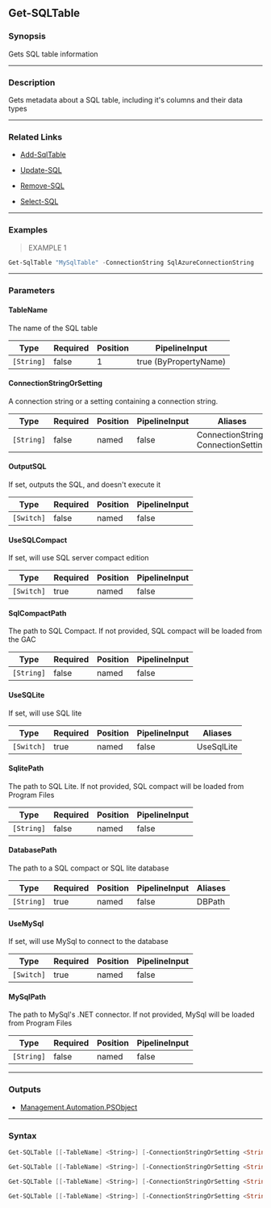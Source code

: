 Get-SQLTable
------------

### Synopsis
Gets SQL table information

---

### Description

Gets metadata about a SQL table, including it's columns and their data types

---

### Related Links
* [Add-SqlTable](Add-SqlTable)

* [Update-SQL](Update-SQL)

* [Remove-SQL](Remove-SQL)

* [Select-SQL](Select-SQL)

---

### Examples
> EXAMPLE 1

```PowerShell
Get-SqlTable "MySqlTable" -ConnectionString SqlAzureConnectionString
```

---

### Parameters
#### **TableName**
The name of the SQL table

|Type      |Required|Position|PipelineInput        |
|----------|--------|--------|---------------------|
|`[String]`|false   |1       |true (ByPropertyName)|

#### **ConnectionStringOrSetting**
A connection string or a setting containing a connection string.

|Type      |Required|Position|PipelineInput|Aliases                               |
|----------|--------|--------|-------------|--------------------------------------|
|`[String]`|false   |named   |false        |ConnectionString<br/>ConnectionSetting|

#### **OutputSQL**
If set, outputs the SQL, and doesn't execute it

|Type      |Required|Position|PipelineInput|
|----------|--------|--------|-------------|
|`[Switch]`|false   |named   |false        |

#### **UseSQLCompact**
If set, will use SQL server compact edition

|Type      |Required|Position|PipelineInput|
|----------|--------|--------|-------------|
|`[Switch]`|true    |named   |false        |

#### **SqlCompactPath**
The path to SQL Compact.  If not provided, SQL compact will be loaded from the GAC

|Type      |Required|Position|PipelineInput|
|----------|--------|--------|-------------|
|`[String]`|false   |named   |false        |

#### **UseSQLite**
If set, will use SQL lite

|Type      |Required|Position|PipelineInput|Aliases   |
|----------|--------|--------|-------------|----------|
|`[Switch]`|true    |named   |false        |UseSqlLite|

#### **SqlitePath**
The path to SQL Lite.  If not provided, SQL compact will be loaded from Program Files

|Type      |Required|Position|PipelineInput|
|----------|--------|--------|-------------|
|`[String]`|false   |named   |false        |

#### **DatabasePath**
The path to a SQL compact or SQL lite database

|Type      |Required|Position|PipelineInput|Aliases|
|----------|--------|--------|-------------|-------|
|`[String]`|true    |named   |false        |DBPath |

#### **UseMySql**
If set, will use MySql to connect to the database

|Type      |Required|Position|PipelineInput|
|----------|--------|--------|-------------|
|`[Switch]`|true    |named   |false        |

#### **MySqlPath**
The path to MySql's .NET connector.  If not provided, MySql will be loaded from Program Files

|Type      |Required|Position|PipelineInput|
|----------|--------|--------|-------------|
|`[String]`|false   |named   |false        |

---

### Outputs
* [Management.Automation.PSObject](https://learn.microsoft.com/en-us/dotnet/api/System.Management.Automation.PSObject)

---

### Syntax
```PowerShell
Get-SQLTable [[-TableName] <String>] [-ConnectionStringOrSetting <String>] [-OutputSQL] [<CommonParameters>]
```
```PowerShell
Get-SQLTable [[-TableName] <String>] [-ConnectionStringOrSetting <String>] [-OutputSQL] -UseSQLCompact [-SqlCompactPath <String>] -DatabasePath <String> [<CommonParameters>]
```
```PowerShell
Get-SQLTable [[-TableName] <String>] [-ConnectionStringOrSetting <String>] [-OutputSQL] -UseSQLite [-SqlitePath <String>] -DatabasePath <String> [<CommonParameters>]
```
```PowerShell
Get-SQLTable [[-TableName] <String>] [-ConnectionStringOrSetting <String>] [-OutputSQL] -UseMySql [-MySqlPath <String>] [<CommonParameters>]
```
